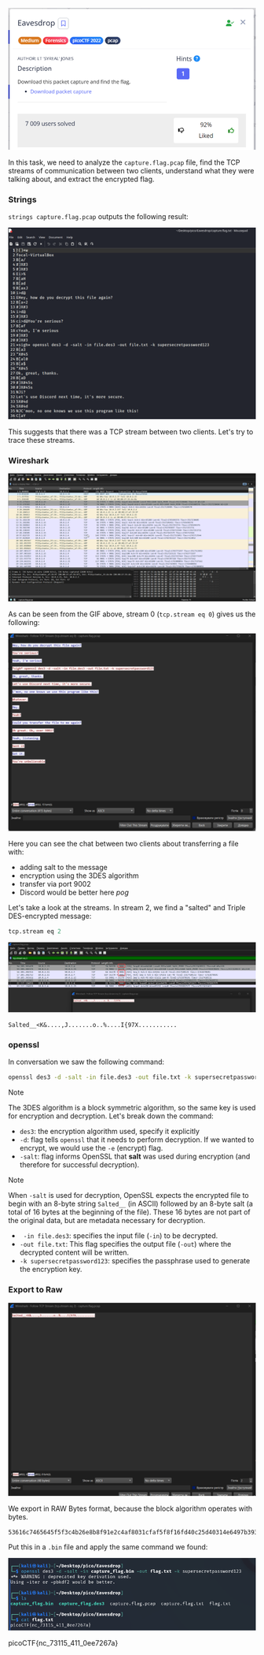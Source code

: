![Task desc](../assets/images/Eavesdrop_image_1.png)


In this task, we need to analyze the `capture.flag.pcap` file, find the TCP streams of communication between two clients, understand what they were talking about, and extract the encrypted flag.


### Strings

`strings capture.flag.pcap` outputs the following result:

![image_2](../assets/images/Eavesdrop_image_2.png)


This suggests that there was a TCP stream between two clients. Let's try to trace these streams.


### Wireshark

![image_3](../assets/images/Eavesdrop_image_3.gif)



As can be seen from the GIF above, stream 0 (`tcp.stream eq 0`) gives us the following:


![image_4](../assets/images/Eavesdrop_image_4.png)


Here you can see the chat between two clients about transferring a file with: 

* adding salt to the message
* encryption using the 3DES algorithm
* transfer via port 9002
* Discord would be better here *pog*

Let's take a look at the streams. In stream 2, we find a "salted" and Triple DES-encrypted message: 

```sql
tcp.stream eq 2
```

![image_5](../assets/images/Eavesdrop_image_5.png)

```
Salted__<K&....,J.......o..%....I{97X...........
```

### openssl

In conversation we saw the following command: 

```bash
openssl des3 -d -salt -in file.des3 -out file.txt -k supersecretpassword123
```

> [!NOTE]
> The 3DES algorithm is a block symmetric algorithm, so the same key is used for encryption and decryption.
Let's break down the command:

* `des3`: the encryption algorithm used, specify it explicitly
* `-d`:  flag tells `openssl` that it needs to perform decryption. If we wanted to encrypt, we would use the `-e` (encrypt) flag. 
* `-salt`:  flag informs OpenSSL that **salt** was used during encryption (and therefore for successful decryption).

> [!NOTE]
> When `-salt` is used for decryption, OpenSSL expects the encrypted file to begin with an 8-byte string `Salted__` (in ASCII) followed by an 8-byte salt (a total of 16 bytes at the beginning of the file). These 16 bytes are not part of the original data, but are metadata necessary for decryption.

* ` -in file.des3`: specifies the input file (`-in`) to be decrypted.
* `-out file.txt`: This flag specifies the output file (`-out`) where the decrypted content will be written.
* `-k supersecretpassword123`: specifies the passphrase used to generate the encryption key.


### Export to Raw

![image_6](../assets/images/Eavesdrop_image_6.gif)


We export in RAW Bytes format, because the block algorithm operates with bytes.

```
53616c7465645f5f3c4b26e8b8f91e2c4af8031cfaf5f8f16fd40c25d40314e6497b39375808aba186f48da42eefa895
```

Put this in a `.bin` file and apply the same command we found:

![image_7](../assets/images/Eavesdrop_image_7.png)


picoCTF{nc_73115_411_0ee7267a} 

